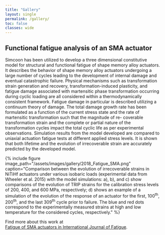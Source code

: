 ```yaml
---
title: "Gallery"
layout: single
permalink: /gallery/
toc: false
classes: wide
---
```


## Functional fatigue analysis of an SMA actuator

Simcoon has been utilized to develop a three dimensional constitutive model for structural and functional fatigue of shape memory alloy actuators. It describes the behavior of shape memory alloy actuators undergoing a large number of cycles leading to the development of internal damage and eventual catastrophic failure. Physical mechanisms such as transformation strain generation and recovery, transformation-induced plasticity, and fatigue damage associated with martensitic phase transformation occurring during cyclic loading are all considered within a thermodynamically consistent framework. Fatigue damage in particular is described utilizing a continuum theory of damage. The total damage growth rate has been formulated as a function of the current stress state and the rate of martensitic transformation such that the magnitude of re- coverable transformation strain and the complete or partial nature of the transformation cycles impact the total cyclic life as per experimental observations. Simulation results from the model developed are compared to uniaxial actuation fatigue tests at different applied stress levels. It is shown that both lifetime and the evolution of irrecoverable strain are accurately predicted by the developed model.

{% include figure image_path="/assets/images/gallery/2018_Fatigue_SMA.png" caption="Comparison between the evolution of irrecoverable strains in NiTiHf actuators under various isobaric loads (experimental data from Wheeler et al. 2015) with the model simulations: a), b), and c) show comparisons of the evolution of TRIP strains for the calibration stress levels of 200, 400, and 600 MPa, respectively; d) shows an example of a simulation of the evolution of the response of an actuator for the first, 100<sup>th</sup>, 200<sup>th</sup>, and  the last 309<sup>th</sup> cycle prior to failure. The blue and red dots correspond to the experimentally measured strains at high and low temperature for the considered cycles, respectively." %}

Find more about this work at  
 <a href="https://www.researchgate.net/publication/323952152_Three-dimensional_constitutive_model_for_structural_and_functional_fatigue_of_shape_memory_alloy_actuators">Fatigue of SMA actuators in International Journal of Fatigue</a>.
